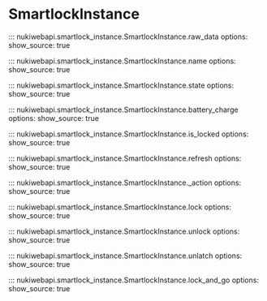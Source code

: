 # SmartlockInstance

::: nukiwebapi.smartlock_instance.SmartlockInstance.raw_data
    options:
      show_source: true

::: nukiwebapi.smartlock_instance.SmartlockInstance.name
    options:
      show_source: true

::: nukiwebapi.smartlock_instance.SmartlockInstance.state
    options:
      show_source: true

::: nukiwebapi.smartlock_instance.SmartlockInstance.battery_charge
    options:
      show_source: true

::: nukiwebapi.smartlock_instance.SmartlockInstance.is_locked
    options:
      show_source: true

::: nukiwebapi.smartlock_instance.SmartlockInstance.refresh
    options:
      show_source: true

::: nukiwebapi.smartlock_instance.SmartlockInstance._action
    options:
      show_source: true

::: nukiwebapi.smartlock_instance.SmartlockInstance.lock
    options:
      show_source: true

::: nukiwebapi.smartlock_instance.SmartlockInstance.unlock
    options:
      show_source: true

::: nukiwebapi.smartlock_instance.SmartlockInstance.unlatch
    options:
      show_source: true

::: nukiwebapi.smartlock_instance.SmartlockInstance.lock_and_go
    options:
      show_source: true

